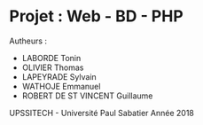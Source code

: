 # Projet : Web - BD - PHP
Autheurs : 
- LABORDE Tonin
- OLIVIER Thomas
- LAPEYRADE Sylvain
- WATHOJE Emmanuel
- ROBERT DE ST VINCENT Guillaume

UPSSITECH - Université Paul Sabatier
Année 2018
